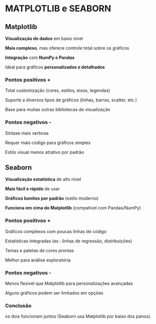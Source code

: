 # MATPLOTLIB e SEABORN

## **Matplotlib**

**Visualização de dados** em baixo nível

**Mais complexo**, mas oferece controle total sobre os gráficos

**Integração** com **NumPy e Pandas**

Ideal para gráficos **personalizados e detalhados**

### **Pontos positivos +**

Total customização (cores, estilos, eixos, legendas)

Suporte a diversos tipos de gráficos (linhas, barras, scatter, etc.)

Base para muitas outras bibliotecas de visualização

### **Pontos negativos -**

Sintaxe mais verbosa

Requer mais código para gráficos simples

Estilo visual menos atrativo por padrão

## **Seaborn**

**Visualização estatística** de alto nível

**Mais fácil e rápido** de usar

**Gráficos bonitos por padrão** (estilo moderno)

**Funciona em cima do Matplotlib** (compatível com Pandas/NumPy)

### **Pontos positivos +**

Gráficos complexos com poucas linhas de código

Estatísticas integradas (ex.: linhas de regressão, distribuições)

Temas e paletas de cores prontas

Melhor para análise exploratória

### **Pontos negativos -**

Menos flexível que Matplotlib para personalizações avançadas

Alguns gráficos podem ser limitados em opções

### **Conclusão**

os dois funcionam juntos (Seaborn usa Matplotlib por baixo dos panos).